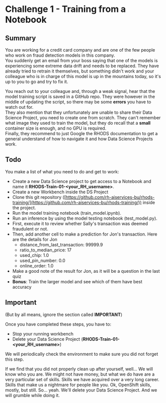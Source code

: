 # Challenge 1 - Training from a Notebook

## Summary

You are working for a credit card company and are one of the few people who work on fraud detection models in this company.  
You suddenly get an email from your boss saying that one of the models is experiencing some extreme data drift and needs to be replaced. They have already tried to retrain it themselves, but something didn't work and your colleague who is in charge of this model is up in the mountains today, so it's up to you to go and try to fix it.  

You reach out to your colleague and, through a weak signal, hear that the model training script is saved in a GitHub repo. They were however in the middle of updating the script, so there may be some **errors** you have to watch out for.  
They also mention that they unfortunately are unable to share their Data Science Project, you need to create one from scratch. They can't remember what image they used to train the model, but they do recall that a **small** container size is enough, and no GPU is required.  
Finally, they recommend to just Google the RHODS documentation to get a general understand of how to navigate it and how Data Science Projects work.  

## Todo

You make a list of what you need to do and get to work:

- Create a new Data Science project to get access to a Notebook and name it **RHODS-Train-01-<your_RH_username>**.
- Create a new Workbench inside the DS Project
- Clone this git repository ([https://github.com/rh-aiservices-bu/rhods-training/](https://github.com/rh-aiservices-bu/rhods-training/)) inside the project.
- Run the model training notebook (train_model.ipynb).
- Run an inference by using the model testing notebook (test_model.py).
- First, execute it to review whether Sally's transaction was deemed fraudulent or not.
- Then, add another cell to make a prediction for Jon's transaction. Here are the details for Jon
  - distance_from_last_transaction: 99999.9
  - ratio_to_median_price: 17
  - used_chip: 1.0
  - used_pin_number: 0.0
  - online_order: 1.0
- Make a good note of the result for Jon, as it will be a question in the last quiz
- **Bonus**: Train the larger model and see which of them have best accuracy

## Important

(But by all means, ignore the section called **IMPORTANT**)

Once you have completed these steps, you have to:
- Stop your running workbench
- Delete your Data Science Project (**RHODS-Train-01-<your_RH_username>**)

We will periodically check the environment to make sure you did not forget this step.

If we find that you did not properly clean up after yourself, well...
We will know who you are. We might not have money, but what we do have are a very particular set of skills. Skills we have acquired over a very long career. Skills that make us a nightmare for people like you. Ok, OpenShift skills, mostly, but still. So... yeah. We'll delete your Data Science Project. And we will grumble while doing it.
